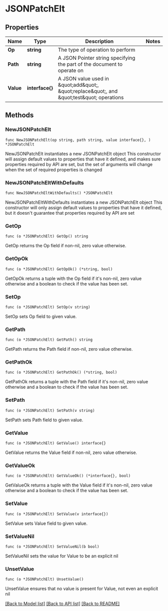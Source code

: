 # JSONPatchElt

## Properties

Name | Type | Description | Notes
------------ | ------------- | ------------- | -------------
**Op** | **string** | The type of operation to perform | 
**Path** | **string** | A JSON Pointer string specifying the part of the document to operate on | 
**Value** | **interface{}** | A JSON value used in \&quot;add\&quot;, \&quot;replace\&quot;, and \&quot;test\&quot; operations | 

## Methods

### NewJSONPatchElt

`func NewJSONPatchElt(op string, path string, value interface{}, ) *JSONPatchElt`

NewJSONPatchElt instantiates a new JSONPatchElt object
This constructor will assign default values to properties that have it defined,
and makes sure properties required by API are set, but the set of arguments
will change when the set of required properties is changed

### NewJSONPatchEltWithDefaults

`func NewJSONPatchEltWithDefaults() *JSONPatchElt`

NewJSONPatchEltWithDefaults instantiates a new JSONPatchElt object
This constructor will only assign default values to properties that have it defined,
but it doesn't guarantee that properties required by API are set

### GetOp

`func (o *JSONPatchElt) GetOp() string`

GetOp returns the Op field if non-nil, zero value otherwise.

### GetOpOk

`func (o *JSONPatchElt) GetOpOk() (*string, bool)`

GetOpOk returns a tuple with the Op field if it's non-nil, zero value otherwise
and a boolean to check if the value has been set.

### SetOp

`func (o *JSONPatchElt) SetOp(v string)`

SetOp sets Op field to given value.


### GetPath

`func (o *JSONPatchElt) GetPath() string`

GetPath returns the Path field if non-nil, zero value otherwise.

### GetPathOk

`func (o *JSONPatchElt) GetPathOk() (*string, bool)`

GetPathOk returns a tuple with the Path field if it's non-nil, zero value otherwise
and a boolean to check if the value has been set.

### SetPath

`func (o *JSONPatchElt) SetPath(v string)`

SetPath sets Path field to given value.


### GetValue

`func (o *JSONPatchElt) GetValue() interface{}`

GetValue returns the Value field if non-nil, zero value otherwise.

### GetValueOk

`func (o *JSONPatchElt) GetValueOk() (*interface{}, bool)`

GetValueOk returns a tuple with the Value field if it's non-nil, zero value otherwise
and a boolean to check if the value has been set.

### SetValue

`func (o *JSONPatchElt) SetValue(v interface{})`

SetValue sets Value field to given value.


### SetValueNil

`func (o *JSONPatchElt) SetValueNil(b bool)`

 SetValueNil sets the value for Value to be an explicit nil

### UnsetValue
`func (o *JSONPatchElt) UnsetValue()`

UnsetValue ensures that no value is present for Value, not even an explicit nil

[[Back to Model list]](../README.md#documentation-for-models) [[Back to API list]](../README.md#documentation-for-api-endpoints) [[Back to README]](../README.md)


